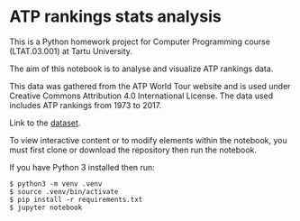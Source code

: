 # ATP rankings stats analysis

This is a Python homework project for Computer Programming course (LTAT.03.001) at Tartu University.

The aim of this notebook is to analyse and visualize ATP rankings data.

This data was gathered from the ATP World Tour website and is used under Creative Commons Attribution 4.0 International License. The data used includes ATP rankings from 1973 to 2017.

Link to the [dataset](https://github.com/serve-and-volley/atp-world-tour-tennis-data).


To view interactive content or to modify elements within the notebook, you must first clone or download the repository then run the notebook.

If you have Python 3 installed then run:
```
$ python3 -m venv .venv
$ source .venv/bin/activate
$ pip install -r requirements.txt
$ jupyter notebook
```